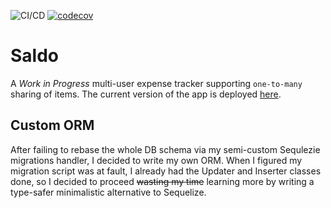 ![CI/CD](https://github.com/tomjtoth/saldo/actions/workflows/deploy.yml/badge.svg)
[![codecov](https://codecov.io/gh/tomjtoth/saldo/graph/badge.svg?token=WKBLAW4XKP)](https://codecov.io/gh/tomjtoth/saldo)

# Saldo

A _Work in Progress_ multi-user expense tracker supporting `one-to-many` sharing of items. The current version of the app is deployed [here](https://saldo.ttj.hu).

## Custom ORM

After failing to rebase the whole DB schema via my semi-custom Sequlezie migrations handler, I decided to write my own ORM. When I figured my migration script was at fault, I already had the Updater and Inserter classes done, so I decided to proceed ~~wasting my time~~ learning more by writing a type-safer minimalistic alternative to Sequelize.
